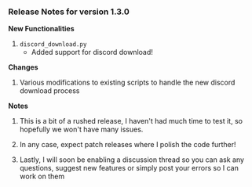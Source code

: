 
### Release Notes for version 1.3.0

**New Functionalities**

1. `discord_download.py`
   - Added support for discord download!

**Changes**

1. Various modifications to existing scripts to handle the new discord download process

**Notes**

1. This is a bit of a rushed release, I haven't had much time to test it, so hopefully we won't have many issues.

2. In any case, expect patch releases where I polish the code further!

3. Lastly, I will soon be enabling a discussion thread so you can ask any questions, suggest new features or simply post your errors so I can work on them


